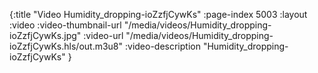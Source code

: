 {:title "Video Humidity_dropping-ioZzfjCywKs" :page-index 5003 :layout :video :video-thumbnail-url "/media/videos/Humidity_dropping-ioZzfjCywKs.jpg" :video-url "/media/videos/Humidity_dropping-ioZzfjCywKs.hls/out.m3u8" :video-description "Humidity_dropping-ioZzfjCywKs" }
